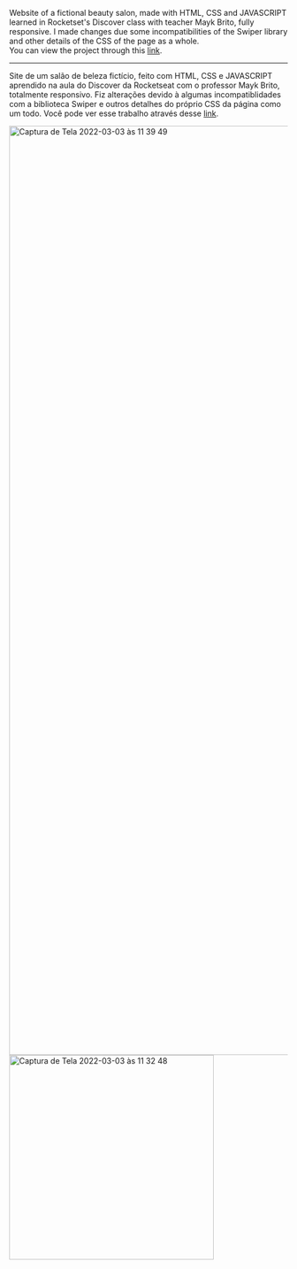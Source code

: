 Website of a fictional beauty salon, made with HTML, CSS and JAVASCRIPT learned in Rocketset's Discover class with teacher Mayk Brito, fully responsive.
I made changes due some incompatibilities of the Swiper library and other details of the CSS of the page as a whole.<br>
You can view the project through this <a href="https://alexsmarra.github.io/beautysalon/">link</a>.
<hr>
<p>Site de um salão de beleza fictício, feito com HTML, CSS e JAVASCRIPT aprendido na aula do Discover da Rocketseat com o professor Mayk Brito, totalmente responsivo. 
Fiz alterações devido à algumas incompatiblidades com a biblioteca Swiper e outros detalhes do próprio CSS da página como um todo.
Você pode ver esse trabalho através desse <a href="https://alexsmarra.github.io/beautysalon/">link</a>.</p>


<img width="1680" alt="Captura de Tela 2022-03-03 às 11 39 49" src="https://user-images.githubusercontent.com/61237811/156586921-131387ad-22b9-43dc-bcb1-00e6a8ffd2b7.png">

<img width="370" alt="Captura de Tela 2022-03-03 às 11 32 48" src="https://user-images.githubusercontent.com/61237811/156586454-be4f5f92-91b8-4373-9180-9607f17bb444.png">


